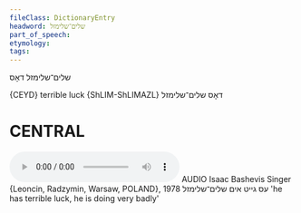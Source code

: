 ```yaml
---
fileClass: DictionaryEntry
headword: שלים־שלימזל
part_of_speech: 
etymology: 
tags: 
---
```

שלים־שלימזל
דאָס

{CEYD}
terrible luck {ShLIM-ShLIMAZL}	דאָס שלים־שלימזל

CENTRAL
========

<audio controls src="https://ia801503.us.archive.org/5/items/BashevisLexicon/EsGeytImShlim-shlimazl-IsaacBashevisSinger1978.mp3"></audio>
AUDIO Isaac Bashevis Singer {Leoncin, Radzymin, Warsaw, POLAND}, 1978
עס גייט אים שלים־שלימזל 'he has terrible luck, he is doing very badly'
